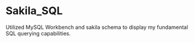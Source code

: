 # Sakila_SQL

Utilized MySQL Workbench and sakila schema to display my fundamental SQL querying capabilities.
